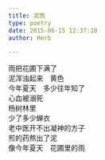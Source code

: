 ```yaml
---  
title: 泥雨  
type: poetry  
date: 2015-06-15 12:37:10  
author: Herb  

---  
```

雨把花圃下满了  
泥浑浊起来　黄色  
今年夏天　多少往年知了  
心血被溺死  
杨树林里  
少了多少蝉衣  
老中医开不出凝神的方子  
煎的药熬出了泥  
像今年夏天　花圃里的雨